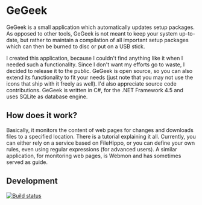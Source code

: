 # GeGeek 

GeGeek is a small application which automatically updates setup packages. As opposed to other tools, GeGeek is not meant to keep your system up-to-date, but rather to maintain a compilation of all important setup packages which can then be burned to disc or put on a USB stick.

I created this application, because I couldn't find anything like it when I needed such a functionality. Since I don't want my efforts go to waste, I decided to release it to the public. GeGeek is open source, so you can also extend its functionality to fit your needs (just note that you may not use the icons that ship with it freely as well). I'd also appreciate source code contributions. GeGeek is written in C#, for the .NET Framework 4.5 and uses SQLite as database engine.

## How does it work?

Basically, it monitors the content of web pages for changes and downloads files to a specified location. There is a tutorial explaining it all. Currently, you can either rely on a service based on FileHippo, or you can define your own rules, even using regular expressions (for advanced users). A similar application, for monitoring web pages, is Webmon and has sometimes served as guide. 

## Development

[![Build status](https://ci.appveyor.com/api/projects/status/64v9x5oobte4rkaj?svg=true)](https://ci.appveyor.com/project/floele/GeGeek)
